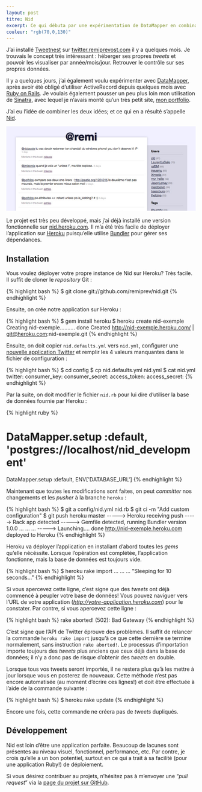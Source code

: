```yaml
---
layout: post
titre: Nid
excerpt: Ce qui débuta par une expérimentation de DataMapper en combinaison avec Sinatra se transforma en une application Web personnelle qui permet d’héberger, de filtrer et de visualiser ses <em>tweets</em> comme on le désire.
couleur: "rgb(70,0,130)"
---
```


J’ai installé [Tweetnest](http://pongsocket.com/tweetnest/) sur [twitter.remiprevost.com](http://twitter.remiprevost.com) il y a quelques mois. Je trouvais le concept très intéressant : héberger ses propres *tweets* et pouvoir les visualiser par année/mois/jour. Retrouver le contrôle sur ses propres données.

Il y a quelques jours, j’ai également voulu expérimenter avec [DataMapper](http://datamapper.org), après avoir été obligé d’utiliser ActiveRecord depuis quelques mois avec [Ruby on Rails](http://rubyonrails.org). Je voulais également pousser un peu plus loin mon utilisation de [Sinatra](http://sinatrarb.com), avec lequel je n’avais monté qu’un très petit site, [mon portfolio](http://exomel.com).

J’ai eu l’idée de combiner les deux idées; et ce qui en a résulté s’appelle [Nid](http://github.com/remiprev/nid).

[![Capture d’écran de Nid](/img/billets/nid-1.jpg)](http://nid.heroku.com)

Le projet est très peu développé, mais j’ai déjà installé une version fonctionnelle sur [nid.heroku.com](http://nid.heroku.com). Il m’a été très facile de déployer l’application sur [Heroku](http://heroku.com) puisqu’elle utilise [Bundler](http://gembundler.com) pour gérer ses dépendances.

## Installation

Vous voulez déployer votre propre instance de Nid sur Heroku? Très facile. Il suffit de cloner le *repository* Git :

{% highlight bash %}
$ git clone git://github.com/remiprev/nid.git
{% endhighlight %}

Ensuite, on crée notre application sur Heroku :

{% highlight bash %}
$ gem install heroku
$ heroku create nid-exemple
Creating nid-exemple.......... done
Created http://nid-exemple.heroku.com/ | git@heroku.com:nid-exemple.git
{% endhighlight %}

Ensuite, on doit copier `nid.defaults.yml` vers `nid.yml`, configurer une [nouvelle application Twitter](http://dev.twitter.com/apps/new) et remplir les 4 valeurs manquantes dans le fichier de configuration :

{% highlight bash %}
$ cd config
$ cp nid.defaults.yml nid.yml
$ cat nid.yml
twitter:
  consumer_key: 
  consumer_secret: 
  access_token: 
  access_secret: 
{% endhighlight %}

Par la suite, on doit modifier le fichier `nid.rb` pour lui dire d’utiliser la base de données fournie par Heroku :

{% highlight ruby %}
# DataMapper.setup :default, 'postgres://localhost/nid_development'
DataMapper.setup :default, ENV['DATABASE_URL']
{% endhighlight %}

Maintenant que toutes les modifications sont faites, on peut *committer* nos changements et les *pusher* à la branche `heroku` :

{% highlight bash %}
$ git a config/nid.yml nid.rb
$ git ci -m "Add custom configuration"
$ git push heroku master
-----> Heroku receiving push
-----> Rack app detected
-----> Gemfile detected, running Bundler version 1.0.0
       ...
       ...
       ...
-----> Launching.... done
       http://nid-exemple.heroku.com deployed to Heroku
{% endhighlight %}

Heroku va déployer l’application en installant d’abord toutes les *gems* qu’elle nécéssite. Lorsque l’opération est complétée, l’application fonctionne, mais la base de données est toujours vide.

{% highlight bash %}
$ heroku rake import
...
...
...
"Sleeping for 10 seconds..."
{% endhighlight %}

Si vous apercevez cette ligne, c’est signe que des *tweets* ont déjà commencé à peupler votre base de données! Vous pouvez naviguer vers l’URL de votre application (*http://votre-application.heroku.com*) pour le constater. Par contre, si vous apercevez cette ligne :

{% highlight bash %}
rake aborted!
(502): Bad Gateway
{% endhighlight %}

C’est signe que l’API de Twitter éprouve des problèmes. Il suffit de relancer la commande `heroku rake import` jusqu’à ce que cette dernière se termine normalement, sans instruction `rake aborted!`. Le processus d’importation importe toujours des *tweets* plus anciens que ceux déjà dans la base de données; il n’y a donc pas de risque d’obtenir des *tweets* en double.

Lorsque tous vos tweets seront importés, il ne restera plus qu’à les mettre à jour lorsque vous en posterez de nouveaux. Cette méthode n’est pas encore automatisée (au moment d’écrire ces lignes!) et doit être effectuée à l’aide de la commande suivante :

{% highlight bash %}
$ heroku rake update
{% endhighlight %}

Encore une fois, cette commande ne créera pas de *tweets* dupliqués.

## Développement

Nid est loin d’être une application parfaite. Beaucoup de lacunes sont présentes au niveau visuel, fonctionnel, performance, etc. Par contre, je crois qu’elle a un bon potentiel, surtout en ce qui a trait à sa facilité (pour une application Ruby!) de déploiement.

Si vous désirez contribuer au projets, n’hésitez pas à m’envoyer une “*pull request*” via la [page du projet sur GitHub](http://github.com/remiprev/nid).
